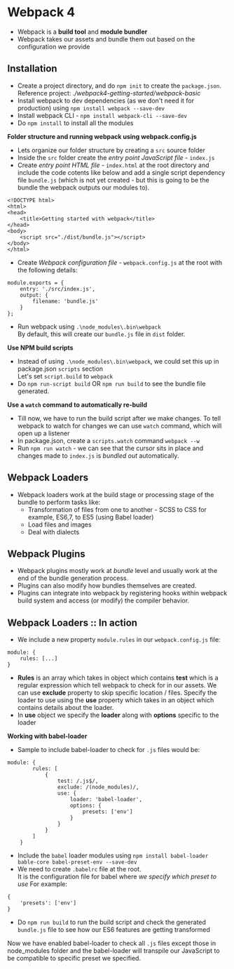# Webpack 4
- Webpack is a **build tool** and **module bundler**
- Webpack takes our assets and bundle them out based on the configuration we provide

## Installation
- Create a project directory, and do `npm init` to create the `package.json`.  
Reference project: *./webpack4-getting-started/webpack-basic*
- Install webpack to dev dependencies (as we don't need it for production) using `npm install webpack --save-dev`
- Install webpack CLI - `npm install webpack-cli --save-dev`
- Do `npm install` to install all the modules

**Folder structure and running webpack using webpack.config.js**
- Lets organize our folder structure by creating a `src` source folder 
- Inside the `src` folder create the *entry point JavaScript file* - `index.js`
- Create *entry point HTML file* - `index.html` at the root directory and include the code cotents like below and add a single script dependency file `bundle.js` (which is not yet created - but this is going to be the bundle the webpack outputs our modules to). 
```
<!DOCTYPE html>
<html>
<head>
	<title>Getting started with webpack</title>
</head>
<body>
	<script src="./dist/bundle.js"></script>
</body>
</html>
```
- Create *Webpack configuration file* - `webpack.config.js` at the root with the following details: 
```
module.exports = {
	entry: './src/index.js',
	output: {
		filename: 'bundle.js'
	}
};
```
- Run webpack using `.\node_modules\.bin\webpack`  
By default, this will create our `bundle.js` file in `dist` folder. 

**Use NPM build scripts**
- Instead of using `.\node_modules\.bin\webpack`, we could set this up in package.json `scripts` section  
Let's set `script.build` to `webpack`
- Do `npm run-script build` OR `npm run build` to see the bundle file generated. 

**Use a `watch` command to automatically re-build**
- Till now, we have to run the build script after we make changes. To tell webpack to watch for changes we can use `watch` command, which will open up a listener
- In package.json, create a `scripts.watch` command `webpack --w`
- Run `npm run watch` - we can see that the cursor sits in place and changes made to `index.js` is *bundled out* automatically. 

## Webpack Loaders
- Webpack loaders work at the build stage or processing stage of the bundle to perform tasks like: 
	- Transformation of files from one to another - SCSS to CSS for example, ES6,7, to ES5  (using Babel loader)
	- Load files and images
	- Deal with dialects

## Webpack Plugins
- Webpack plugins mostly work at *bundle* level and usually work at the end of the bundle generation process.  
- Plugins can also modify how bundles themselves are created. 
- Plugins can integrate into webpack by registering hooks within webpack build system and access (or modify) the compiler behavior. 

## Webpack Loaders :: In action
- We include a new property `module.rules` in our `webpack.config.js` file: 
```
module: {
	rules: [...]
}
```
- **Rules** is an array which takes in object which contains **test** which is a regular expression which tell webpack to check for in our assets. We can use **exclude** property to skip specific location / files. Specify the loader to use using the **use** property which takes in an object which contains details about the loader. 
- In **use** object we specify the **loader** along with **options** specific to the loader

**Working with babel-loader**

- Sample to include babel-loader to check for `.js` files would be: 
```
module: {
		rules: [
			{
				test: /.js$/,
				exclude: /(node_modules)/,
				use: {
					loader: 'babel-loader',
					options: {
						presets: ['env'] 
					}
				}
			}
		]
	}
```
- Include the `babel` loader modules using `npm install babel-loader bable-core babel-preset-env --save-dev` 
- We need to create `.babelrc` file at the root.  
It is the configuration file for babel where *we specify which preset to use* 
For example: 
```
{
	'presets': ['env']
}
```
- Do `npm run build` to run the build script and check the generated `bundle.js` file to see how our ES6 features are getting transformed  

Now we have enabled babel-loader to check all `.js` files except those in node_modules folder and the babel-loader will transpile our JavaScript to be compatible to specific preset we specified. 